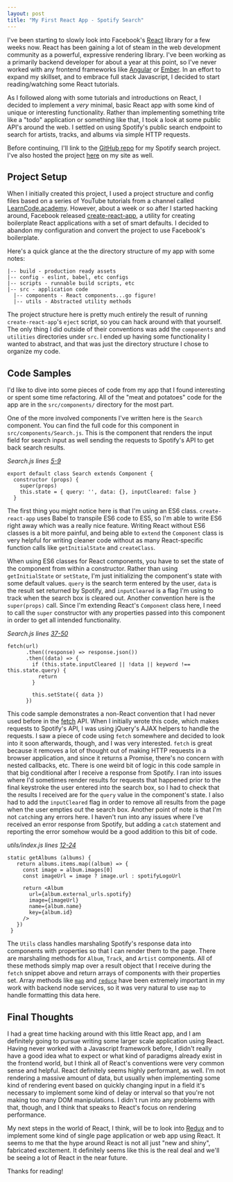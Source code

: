 ```yaml
---
layout: post
title: "My First React App - Spotify Search"
---
```

I've been starting to slowly look into Facebook's [React](https://facebook.github.io/react/) library for a few weeks now. React has been gaining a lot of steam in the web development community as a powerful, expressive rendering library. I've been working as a primarily backend developer for about a year at this point, so I've never worked with any frontend frameworks like [Angular](https://angularjs.org/) or [Ember](http://emberjs.com/). In an effort to expand my skillset, and to embrace full stack Javascript, I decided to start reading/watching some React tutorials.

As I followed along with some tutorials and introductions on React, I decided to implement a *very* minimal, basic React app with some kind of unique or interesting functionality. Rather than implementing something trite like a "todo" application or something like that, I took a look at some public API's around the web. I settled on using Spotify's public search endpoint to search for artists, tracks, and albums via simple HTTP requests.

Before continuing, I'll link to the [GitHub repo](https://github.com/kpollich/spotify-react) for my Spotify search project. I've also hosted the project [here](/spotify-search) on my site as well.

## Project Setup

When I initially created this project, I used a project structure and config files based on a series of YouTube tutorials from a channel called [LearnCode.academy](https://www.youtube.com/user/learncodeacademy). However, about a week or so after I started hacking around, Facebook released [create-react-app](https://github.com/facebookincubator/create-react-app), a utility for creating boilerplate React applications with a set of smart defaults. I decided to abandon my configuration and convert the project to use Facebook's boilerplate.

Here's a quick glance at the the directory structure of my app with some notes:

```
|-- build - production ready assets
|-- config - eslint, babel, etc configs
|-- scripts - runnable build scripts, etc
|-- src - application code
  |-- components - React components...go figure!
  |-- utils - Abstracted utility methods
```

The project structure here is pretty much entirely the result of running `create-react-app`'s `eject` script, so you can hack around with that yourself. The only thing I did outside of their conventions was add the `components` and `utilities` directories under `src`. I ended up having some functionality I wanted to abstract, and that was just the directory structure I chose to organize my code.

## Code Samples

I'd like to dive into some pieces of code from my app that I found interesting or spent some time refactoring. All of the "meat and potatoes" code for the app are in the `src/components/` directory for the most part.

One of the more involved components I've written here is the `Search` component. You can find the full code for this component in `src/components/Search.js`. This is the component that renders the input field for search input as well sending the requests to Spotify's API to get back search results.

*Search.js lines [5-9](https://github.com/kpollich/spotify-react/blob/master/src/components/Search.js#L5-L9)*

```
export default class Search extends Component {
  constructor (props) {
    super(props)
    this.state = { query: '', data: {}, inputCleared: false }
  }
```

The first thing you might notice here is that I'm using an ES6 class. `create-react-app` uses Babel to transpile ES6 code to ES5, so I'm able to write ES6 right away which was a really nice feature. Writing React without ES6 classes is a bit more painful, and being able to `extend` the `Component` class is very helpful for writing cleaner code without as many React-specific function calls like `getInitialState` and `createClass`.

When using ES6 classes for React components, you have to set the state of the component from within a constructor. Rather than using `getInitialState` or `setState`, I'm just initializing the component's state with some default values. `query` is the search term entered by the user, `data` is the result set returned by Spotify, and `inputCleared` is a flag I'm using to track when the search box is cleared out. Another convention here is the `super(props)` call. Since I'm extending React's `Component` class here, I need to call the `super` constructor with any properties passed into this component in order to get all intended functionality.

*Search.js lines [37-50](https://github.com/kpollich/spotify-react/blob/master/src/components/Search.js#L37-L50)*

```
fetch(url)
      .then((response) => response.json())
      .then((data) => {
        if (this.state.inputCleared || !data || keyword !== this.state.query) {
          return
        }

        this.setState({ data })
      })
```

This code sample demonstrates a non-React convention that I had never used before in the [fetch](https://developer.mozilla.org/en-US/docs/Web/API/Fetch_API) API. When I initially wrote this code, which makes requests to Spotify's API, I was using jQuery's AJAX helpers to handle the requests. I saw a piece of code using `fetch` somewhere and decided to look into it soon afterwards, though, and I was very interested. `fetch` is great because it removes a lot of thought out of making HTTP requests in a browser application, and since it returns a Promise, there's no concern with nested callbacks, etc. There is one weird bit of logic in this code sample in that big conditional after I receive a response from Spotify. I ran into issues where I'd sometimes render results for requests that happened prior to the final keystroke the user entered into the search box, so I had to check that the results I received are for the `query` value in the component's state. I also had to add the `inputCleared` flag in order to remove all results from the page when the user empties out the search box. Another point of note is that I'm not `catch`ing any errors here. I haven't run into any issues where I've received an error response from Spotify, but adding a `catch` statement and reporting the error somehow would be a good addition to this bit of code.

*utils/index.js lines [12-24](https://github.com/kpollich/spotify-react/blob/master/src/utils/index.js#L12-L24)*

```
static getAlbums (albums) {
   return albums.items.map((album) => {
     const image = album.images[0]
     const imageUrl = image ? image.url : spotifyLogoUrl

     return <Album
       url={album.external_urls.spotify}
       image={imageUrl}
       name={album.name}
       key={album.id}
     />
   })
 }
```

The `Utils` class handles marshaling Spotify's response data into components with properties so that I can render them to the page. There are marshaling methods for `Album`, `Track`, and `Artist` components. All of these methods simply map over a result object that I receive during the `fetch` snippet above and return arrays of components with their properties set. Array methods like [`map`](https://developer.mozilla.org/en-US/docs/Web/JavaScript/Reference/Global_Objects/Array/map) and [`reduce`](https://developer.mozilla.org/en-US/docs/Web/JavaScript/Reference/Global_Objects/Array/reduce) have been extremely important in my work with backend node services, so it was very natural to use `map` to handle formatting this data here.

## Final Thoughts

I had a great time hacking around with this little React app, and I am definitely going to pursue writing some larger scale application using React. Having never worked with a Javascript framework before, I didn't really have a good idea what to expect or what kind of paradigms already exist in the frontend world, but I think all of React's conventions were very common sense and helpful. React definitely seems highly performant, as well. I'm not rendering a massive amount of data, but usually when implementing some kind of rendering event based on quickly changing input in a field it's necessary to implement some kind of delay or interval so that you're not making too many DOM manipulations. I didn't run into any problems with that, though, and I think that speaks to React's focus on rendering performance.

My next steps in the world of React, I think, will be to look into [Redux](https://github.com/reactjs/redux) and to implement some kind of single page application or web app using React. It seems to me that the hype around React is not all just "new and shiny", fabricated excitement. It definitely seems like this is the real deal and we'll be seeing a lot of React in the near future.

Thanks for reading!
